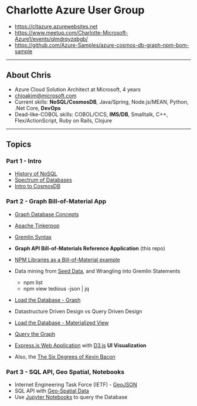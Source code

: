 # Charlotte Azure User Group

- https://cltazure.azurewebsites.net
- https://www.meetup.com/Charlotte-Microsoft-Azure1/events/qlmdrqyzqbgb/
- https://github.com/Azure-Samples/azure-cosmos-db-graph-npm-bom-sample

---

## About Chris

- Azure Cloud Solution Architect at Microsoft, 4 years
- chjoakim@microsoft.com
- Current skills: **NoSQL/CosmosDB**, Java/Spring, Node.js/MEAN, Python, .Net Core, **DevOps**
- Dead-like-COBOL skills: COBOL/CICS, **IMS/DB**, Smalltalk, C++, Flex/ActionScript, Ruby on Rails, Clojure

---

## Topics

### Part 1 - Intro

  - [History of NoSQL](img/nosql-history.png)
  - [Spectrum of Databases](img/spectrum-800.png)
  - [Intro to CosmosDB](img/azure-cosmosdb-2019.png)

### Part 2 - Graph Bill-of-Material App

  - [Graph Database Concepts](img/sample-graph.png)
  - [Apache Tinkerpop](http://tinkerpop.apache.org) 
  - [Gremlin Syntax](http://tinkerpop.apache.org/docs/current/reference/#basic-gremlin)

  - **Graph API Bill-of-Materials Reference Application** (this repo)
  - [NPM Libraries as a Bill-of-Material example](https://www.npmjs.com)
  - Data mining from [Seed Data](data/seed_libraries.json), and Wrangling into Gremlin Statements
    - npm list
    - npm view tedious -json | jq
  - [Load the Database - Graph](data/gremlin/gremlin_load_file.txt)
  - Datastructure Driven Design vs Query Driven Design
  - [Load the Database - Materialized View](data/aggregated_libraries.json)
  - [Query the Graph](https://github.com/Azure-Samples/azure-cosmos-db-graph-npm-bom-sample#gremlin-queries)
  - [Express.js Web Application](https://expressjs.com) with [D3.js](https://d3js.org) **UI Visualization**
  - Also, the [The Six Degrees of Kevin Bacon](https://github.com/cjoakim/azure-cosmos-graph)
  
### Part 3 - SQL API, Geo Spatial, Notebooks

  - Internet Engineering Task Force (IETF) - [GeoJSON](https://geojson.org)
  - SQL API with [Geo-Spatial Data](https://docs.microsoft.com/en-us/azure/cosmos-db/geospatial) 
  - Use [Jupyter Notebooks](https://jupyter.org) to query the Database
